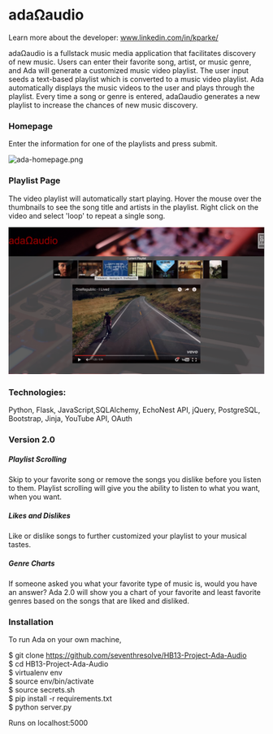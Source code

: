 # adaΩaudio

Learn more about the developer: www.linkedin.com/in/kparke/

adaΩaudio is a fullstack music media application that facilitates discovery of new music. Users can enter their favorite song, artist, or music genre, and Ada will generate a customized music video playlist. The user input seeds a text-based playlist which is converted to a music video playlist. Ada automatically displays the music videos to the user and plays through the playlist. Every time a song or genre is entered, adaΩaudio generates a new playlist to increase the chances of new music discovery.

### Homepage
Enter the information for one of the playlists and press submit.

![ada-homepage.png](static/img/ada-homepage.png)

### Playlist Page
The video playlist will automatically start playing. Hover the mouse over the thumbnails to see the song title and artists in the playlist. Right click on the video and select 'loop' to repeat a single song.

![ada-song-playlist.png](static/img/ada-song-playlist.png)

### Technologies:
Python, Flask, JavaScript,SQLAlchemy, EchoNest API, jQuery, PostgreSQL, Bootstrap, Jinja, YouTube API, OAuth

### Version 2.0
##### Playlist Scrolling
Skip to your favorite song or remove the songs you dislike before you listen to them. Playlist scrolling will give you the ability to listen to what you want, when you want.
##### Likes and Dislikes
Like or dislike songs to further customized your playlist to your musical tastes.
##### Genre Charts
If someone asked you what your favorite type of music is, would you have an answer? Ada 2.0 will show you a chart of your favorite and least favorite genres based on the songs that are liked and disliked.

### Installation
To run Ada on your own machine, 

$ git clone https://github.com/seventhresolve/HB13-Project-Ada-Audio <br />
$ cd HB13-Project-Ada-Audio <br />
$ virtualenv env <br />
$ source env/bin/activate <br />
$ source secrets.sh <br />
$ pip install -r requirements.txt <br />
$ python server.py <br />

Runs on localhost:5000